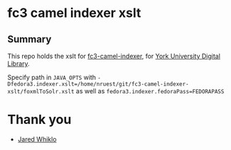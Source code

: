 # fc3 camel indexer xslt

## Summary

This repo holds the xslt for [fc3-camel-indexer](https://github.com/uml-digitalinitiatives/fc3-camel-indexer), for [York University Digital Library](http://digital.library.yorku.ca/).

Specify path in `JAVA_OPTS` with `-Dfedora3.indexer.xslt=/home/nruest/git/fc3-camel-indexer-xslt/foxmlToSolr.xslt` as well as `fedora3.indexer.fedoraPass=FEDORAPASS`

# Thank you

* [Jared Whiklo](https://github.com/whikloj)
